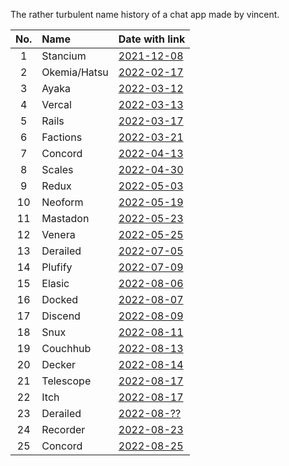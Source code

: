 The rather turbulent name history of a chat app made by vincent.

| No. | Name         | Date with link                                                                                             |
|:--:|:-------------|:------------------------------------------------------------------------------------------------------------|
|  1 | Stancium     | [2021-12-08](https://github.com/decker-archive/api/commit/d37cab03ecc9ce0c4343052464a8006837c2bbe6)         |
|  2 | Okemia/Hatsu | [2022-02-17](https://github.com/decker-archive/api/commit/bf0549264018319595e10b393a5762334cc4f31a)         |
|  3 | Ayaka        | [2022-03-12](https://github.com/concordchat/api-docs/commit/ea8034a983003808c6df91c6c49cc21e8f72d858)       |
|  4 | Vercal       | [2022-03-13](https://github.com/decker-archive/api/commit/050074b9ac3da41eb4852877b1ab46a0915c8817)         |
|  5 | Rails        | [2022-03-17](https://github.com/decker-archive/api/commit/08f8ecb45e20014627295e1bb54c1a2644301d2c)         |
|  6 | Factions     | [2022-03-21](https://github.com/concordchat/concord-api/commit/e539f7191fe8d70f9f8a77fb9a1b973541617a46)    |
|  7 | Concord      | [2022-04-13](https://canary.discord.com/channels/881118111967883295/881118112492191796/963795519711367168)  |
|  8 | Scales       | [2022-04-30](https://canary.discord.com/channels/881118111967883295/881118112492191796/969865722991869982)  |
|  9 | Redux        | [2022-05-03](https://canary.discord.com/channels/881118111967883295/969836504128036864/970955845695324190)  |
| 10 | Neoform      | [2022-05-19](https://github.com/concordchat/concord-api/commit/6c8003a077145dd9ae383b9b513fd685e6c2f066)    |
| 11 | Mastadon     | [2022-05-23](https://canary.discord.com/channels/881118111967883295/881118112492191796/978299567256797234)  |
| 12 | Venera       | [2022-05-25](https://canary.discord.com/channels/962194292296802334/962194292296802337/979015020316868669)  |
| 13 | Derailed     | [2022-07-05](https://github.com/decker-archive/backend/commit/7b6c9420a0267762e040e9a541f29a5747f96dcd)     |
| 14 | Plufify      | [2022-07-09](https://github.com/decker-archive/backend/commit/b174d2af013095bce4d06961e25f3e268b013b6f)     |
| 15 | Elasic       | [2022-08-06](https://github.com/deckerapp/decker-gateway/commit/c751b61b7da63877e231d15109d1358ddde11193)   |
| 16  | Docked      | [2022-08-07](https://canary.discord.com/channels/881118111967883295/881118112492191796/1005799500956323861) |
| 17 | Discend      | [2022-08-09](https://canary.discord.com/channels/962194292296802334/988243874201862144/1006538875981799484) |
| 18 | Snux         | [2022-08-11](https://canary.discord.com/channels/962194292296802334/988243874201862144/1007175454622490705) |
| 19 | Couchhub     | [2022-08-13](https://github.com/deckerapp/decker-api/commit/ec2e9e191c3f599d1c4fbd8e8736be458967c487)       |
| 20 | Decker       | [2022-08-14](https://canary.discord.com/channels/881118111967883295/881118112492191796/1008358169594048532) |
| 21 | Telescope    | [2022-08-17](https://prnt.sc/vKodrdgCix6M)                                                                  |
| 22 | Itch         | [2022-08-17](https://prnt.sc/FXkEyTVPULlS)                                                                  |
| 23 | Derailed     | [2022-08-??](https://prnt.sc/kBW_ttEEzPnh)                                                                  |
| 24 | Recorder     | [2022-08-23](https://prnt.sc/z8jW8QhW5lcL)                                                                  |
| 25 | Concord      | [2022-08-25](https://prnt.sc/WZSED6E4a934)                                                                  |